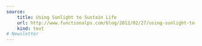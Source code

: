 ```yaml
---
source:
    title: Using Sunlight to Sustain Life
    url: http://www.functionalps.com/blog/2012/02/27/using-sunlight-to-sustain-life/
    kind: text
# Newsletter
---
```

